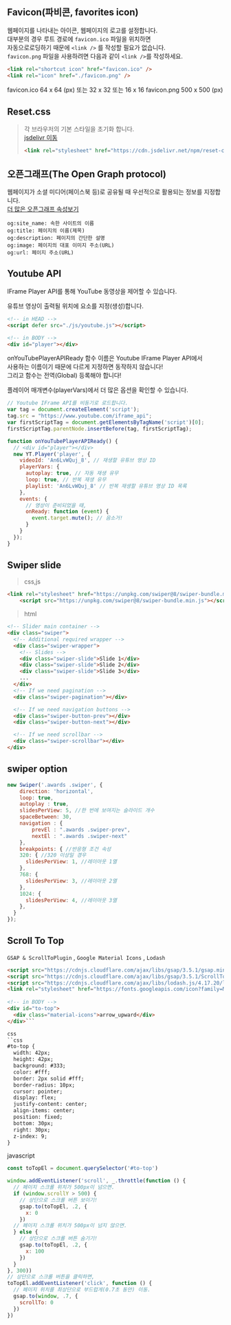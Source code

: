 ## Favicon(파비콘, favorites icon)
웹페이지를 나타내는 아이콘, 웹페이지의 로고를 설정합니다.  
대부분의 경우 루트 경로에 `favicon.ico` 파일을 위치하면  
자동으로로딩하기 때문에 `<link />` 를 작성할 필요가 없습니다.  
`favicon.png` 파일을 사용하려면 다음과 같이 `<link />`를 작성하세요.  
```html
<link rel="shortcut icon" href="favicon.ico" /> 
<link rel="icon" href="./favicon.png" />
```
favicon.ico 64 x 64 (px) 또는 32 x 32 또는 16 x 16
favicon.png 500 x 500 (px)

## Reset.css
> 각 브라우저의 기본 스타일을 초기화 합니다.  
> [jsdelivr 이동](https://www.jsdelivr.com/package/npm/the-new-css-reset)
> ```html
> <link rel="stylesheet" href="https://cdn.jsdelivr.net/npm/reset-css@5.0.1/reset.min.css" />
> ```

## 오픈그래프(The Open Graph protocol)
웹페이지가 소셜 미디어(페이스북 등)로 공유될 때 우선적으로 활용되는 정보를 지정합니다.  
[더 많은 오픈그래프 속성보기](https://ogp.me/)  
```og:type: 페이지의 유형(E.g, website, video.movie)
og:site_name: 속한 사이트의 이름
og:title: 페이지의 이름(제목)
og:description: 페이지의 간단한 설명
og:image: 페이지의 대표 이미지 주소(URL)
og:url: 페이지 주소(URL)
```

## Youtube API
IFrame Player API를 통해 YouTube 동영상을 제어할 수 있습니다.  

유튜브 영상이 출력될 위치에 요소를 지정(생성)합니다.
```html
<!-- in HEAD -->
<script defer src="./js/youtube.js"></script>

<!-- in BODY -->
<div id="player"></div>
```
onYouTubePlayerAPIReady 함수 이름은 Youtube IFrame Player API에서  
사용하는 이름이기 때문에 다르게 지정하면 동작하지 않습니다!  
그리고 함수는 전역(Global) 등록해야 합니다!  

플레이어 매개변수(playerVars)에서 더 많은 옵션을 확인할 수 있습니다.  
```javascript
// Youtube IFrame API를 비동기로 로드합니다.
var tag = document.createElement('script');
tag.src = "https://www.youtube.com/iframe_api";
var firstScriptTag = document.getElementsByTagName('script')[0];
firstScriptTag.parentNode.insertBefore(tag, firstScriptTag);

function onYouTubePlayerAPIReady() {
  // <div id="player"></div>
  new YT.Player('player', {
    videoId: 'An6LvWQuj_8', // 재생할 유튜브 영상 ID
    playerVars: {
      autoplay: true, // 자동 재생 유무
      loop: true, // 반복 재생 유무
      playlist: 'An6LvWQuj_8' // 반복 재생할 유튜브 영상 ID 목록
    },
    events: {
      // 영상이 준비되었을 때,
      onReady: function (event) {
        event.target.mute(); // 음소거!
      }
    }
  });
}
```

## Swiper slide
>css,js
```html
<link rel="stylesheet" href="https://unpkg.com/swiper@8/swiper-bundle.min.css" />
    <script src="https://unpkg.com/swiper@8/swiper-bundle.min.js"></script> 
```

>html 
```html
<!-- Slider main container -->
<div class="swiper">
  <!-- Additional required wrapper -->
  <div class="swiper-wrapper">
    <!-- Slides -->
    <div class="swiper-slide">Slide 1</div>
    <div class="swiper-slide">Slide 2</div>
    <div class="swiper-slide">Slide 3</div>
    ...
  </div>
  <!-- If we need pagination -->
  <div class="swiper-pagination"></div>

  <!-- If we need navigation buttons -->
  <div class="swiper-button-prev"></div>
  <div class="swiper-button-next"></div>

  <!-- If we need scrollbar -->
  <div class="swiper-scrollbar"></div>
</div>
```
## swiper option
```javascript
new Swiper('.awards .swiper', {
    direction: 'horizontal',
    loop: true,
    autoplay : true,
    slidesPerView: 5, //한 번에 보여지는 슬라이드 개수
    spaceBetween: 30,
    navigation : {
        prevEl : ".awards .swiper-prev",
        nextEl : ".awards .swiper-next"
    },
    breakpoints: { //반응형 조건 속성
    320: { //320 이상일 경우
      slidesPerView: 1, //레이아웃 1열
    },
    768: {
      slidesPerView: 3, //레이아웃 2열
    },
    1024: {
      slidesPerView: 4, //레이아웃 3열
    },
  }
});

```

## Scroll To Top
`GSAP & ScrollToPlugin` , `Google Material Icons` , `Lodash`
```html
<script src="https://cdnjs.cloudflare.com/ajax/libs/gsap/3.5.1/gsap.min.js" integrity="sha512-IQLehpLoVS4fNzl7IfH8Iowfm5+RiMGtHykgZJl9AWMgqx0AmJ6cRWcB+GaGVtIsnC4voMfm8f2vwtY+6oPjpQ==" crossorigin="anonymous"></script>
<script src="https://cdnjs.cloudflare.com/ajax/libs/gsap/3.5.1/ScrollToPlugin.min.js" integrity="sha512-nTHzMQK7lwWt8nL4KF6DhwLHluv6dVq/hNnj2PBN0xMl2KaMm1PM02csx57mmToPAodHmPsipoERRNn4pG7f+Q==" crossorigin="anonymous"></script>
<script src="https://cdnjs.cloudflare.com/ajax/libs/lodash.js/4.17.20/lodash.min.js" integrity="sha512-90vH1Z83AJY9DmlWa8WkjkV79yfS2n2Oxhsi2dZbIv0nC4E6m5AbH8Nh156kkM7JePmqD6tcZsfad1ueoaovww==" crossorigin="anonymous"></script>
<link rel="stylesheet" href="https://fonts.googleapis.com/icon?family=Material+Icons" />
  
<!-- in BODY -->
<div id="to-top">
  <div class="material-icons">arrow_upward</div>
</div>```

css
``css
#to-top {
  width: 42px;
  height: 42px;
  background: #333;
  color: #fff;
  border: 2px solid #fff;
  border-radius: 10px;
  cursor: pointer;
  display: flex;
  justify-content: center;
  align-items: center;
  position: fixed;
  bottom: 30px;
  right: 30px;
  z-index: 9;
}
```
javascript
```javascript
const toTopEl = document.querySelector('#to-top')

window.addEventListener('scroll', _.throttle(function () {
  // 페이지 스크롤 위치가 500px이 넘으면.
  if (window.scrollY > 500) {
    // 상단으로 스크롤 버튼 보이기!
    gsap.to(toTopEl, .2, {
      x: 0
    })
  // 페이지 스크롤 위치가 500px이 넘지 않으면.
  } else {
    // 상단으로 스크롤 버튼 숨기기!
    gsap.to(toTopEl, .2, {
      x: 100
    })
  }
}, 300))
// 상단으로 스크롤 버튼을 클릭하면,
toTopEl.addEventListener('click', function () {
  // 페이지 위치를 최상단으로 부드럽게(0.7초 동안) 이동.
  gsap.to(window, .7, {
    scrollTo: 0
  })
})
```

